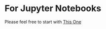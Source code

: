 # For Jupyter Notebooks
Please feel free to start with [This One](https://github.com/JeffreyLevine/Notebooks/blob/master/JupyterNotebooks.ipynb)
